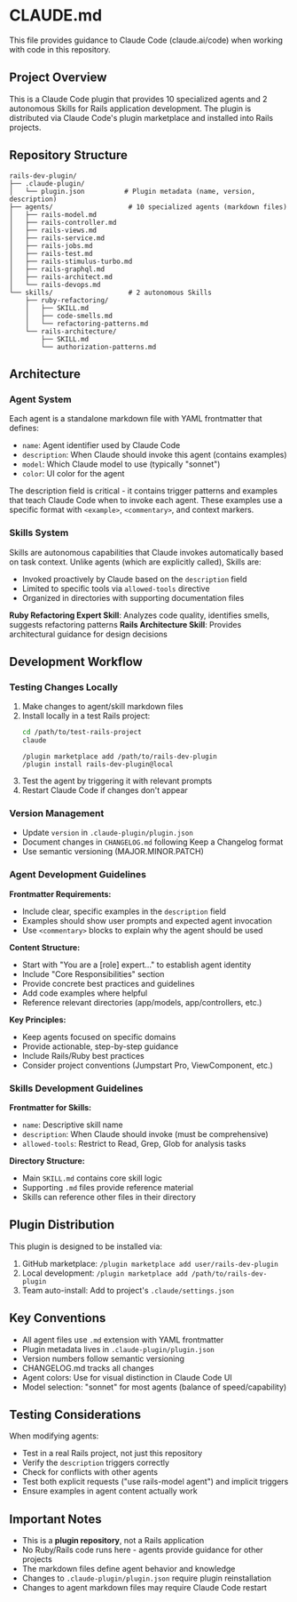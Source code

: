 # CLAUDE.md

This file provides guidance to Claude Code (claude.ai/code) when working with code in this repository.

## Project Overview

This is a Claude Code plugin that provides 10 specialized agents and 2 autonomous Skills for Rails application development. The plugin is distributed via Claude Code's plugin marketplace and installed into Rails projects.

## Repository Structure

```
rails-dev-plugin/
├── .claude-plugin/
│   └── plugin.json          # Plugin metadata (name, version, description)
├── agents/                   # 10 specialized agents (markdown files)
│   ├── rails-model.md
│   ├── rails-controller.md
│   ├── rails-views.md
│   ├── rails-service.md
│   ├── rails-jobs.md
│   ├── rails-test.md
│   ├── rails-stimulus-turbo.md
│   ├── rails-graphql.md
│   ├── rails-architect.md
│   └── rails-devops.md
└── skills/                   # 2 autonomous Skills
    ├── ruby-refactoring/
    │   ├── SKILL.md
    │   ├── code-smells.md
    │   └── refactoring-patterns.md
    └── rails-architecture/
        ├── SKILL.md
        └── authorization-patterns.md
```

## Architecture

### Agent System
Each agent is a standalone markdown file with YAML frontmatter that defines:
- `name`: Agent identifier used by Claude Code
- `description`: When Claude should invoke this agent (contains examples)
- `model`: Which Claude model to use (typically "sonnet")
- `color`: UI color for the agent

The description field is critical - it contains trigger patterns and examples that teach Claude Code when to invoke each agent. These examples use a specific format with `<example>`, `<commentary>`, and context markers.

### Skills System
Skills are autonomous capabilities that Claude invokes automatically based on task context. Unlike agents (which are explicitly called), Skills are:
- Invoked proactively by Claude based on the `description` field
- Limited to specific tools via `allowed-tools` directive
- Organized in directories with supporting documentation files

**Ruby Refactoring Expert Skill**: Analyzes code quality, identifies smells, suggests refactoring patterns
**Rails Architecture Skill**: Provides architectural guidance for design decisions

## Development Workflow

### Testing Changes Locally

1. Make changes to agent/skill markdown files
2. Install locally in a test Rails project:
   ```bash
   cd /path/to/test-rails-project
   claude
   ```
   ```shell
   /plugin marketplace add /path/to/rails-dev-plugin
   /plugin install rails-dev-plugin@local
   ```
3. Test the agent by triggering it with relevant prompts
4. Restart Claude Code if changes don't appear

### Version Management

- Update `version` in `.claude-plugin/plugin.json`
- Document changes in `CHANGELOG.md` following Keep a Changelog format
- Use semantic versioning (MAJOR.MINOR.PATCH)

### Agent Development Guidelines

**Frontmatter Requirements:**
- Include clear, specific examples in the `description` field
- Examples should show user prompts and expected agent invocation
- Use `<commentary>` blocks to explain why the agent should be used

**Content Structure:**
- Start with "You are a [role] expert..." to establish agent identity
- Include "Core Responsibilities" section
- Provide concrete best practices and guidelines
- Add code examples where helpful
- Reference relevant directories (app/models, app/controllers, etc.)

**Key Principles:**
- Keep agents focused on specific domains
- Provide actionable, step-by-step guidance
- Include Rails/Ruby best practices
- Consider project conventions (Jumpstart Pro, ViewComponent, etc.)

### Skills Development Guidelines

**Frontmatter for Skills:**
- `name`: Descriptive skill name
- `description`: When Claude should invoke (must be comprehensive)
- `allowed-tools`: Restrict to Read, Grep, Glob for analysis tasks

**Directory Structure:**
- Main `SKILL.md` contains core skill logic
- Supporting `.md` files provide reference material
- Skills can reference other files in their directory

## Plugin Distribution

This plugin is designed to be installed via:
1. GitHub marketplace: `/plugin marketplace add user/rails-dev-plugin`
2. Local development: `/plugin marketplace add /path/to/rails-dev-plugin`
3. Team auto-install: Add to project's `.claude/settings.json`

## Key Conventions

- All agent files use `.md` extension with YAML frontmatter
- Plugin metadata lives in `.claude-plugin/plugin.json`
- Version numbers follow semantic versioning
- CHANGELOG.md tracks all changes
- Agent colors: Use for visual distinction in Claude Code UI
- Model selection: "sonnet" for most agents (balance of speed/capability)

## Testing Considerations

When modifying agents:
- Test in a real Rails project, not just this repository
- Verify the `description` triggers correctly
- Check for conflicts with other agents
- Test both explicit requests ("use rails-model agent") and implicit triggers
- Ensure examples in agent content actually work

## Important Notes

- This is a **plugin repository**, not a Rails application
- No Ruby/Rails code runs here - agents provide guidance for other projects
- The markdown files define agent behavior and knowledge
- Changes to `.claude-plugin/plugin.json` require plugin reinstallation
- Changes to agent markdown files may require Claude Code restart

